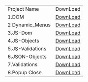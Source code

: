 <table class="pc-table">
	<tr> 
		<td>Project Name</td>
		<td>DownLoad</td>
	</tr>
	<tr> 
		<td>1.DOM </td>
		<td><a  class="cws-button border-radius bt-color-3 ng-scope" href="project/download/JS/dom">DownLoad</a></td>
	</tr>
	<tr> 
		<td>2 Dynamic_Menus</td>
		<td><a class="cws-button border-radius bt-color-3 ng-scope" href="project/download/JS/CSS_Menus">DownLoad</a></td>
	</tr>
	<tr> 
		<td>3.JS-Dom</td>
		<td><a class="cws-button border-radius bt-color-3 ng-scope" href="project/download/JS/JS-DOM">DownLoad</a></td>
	</tr>
	<tr> 
		<td>4.JS-Objects</td>
		<td><a class="cws-button border-radius bt-color-3 ng-scope" href="project/download/JS/JS-Objects">DownLoad</a></td>
	</tr>
	<tr> 
		<td>5.JS-Validations</td>
		<td><a class="cws-button border-radius bt-color-3 ng-scope" href="project/download/JS/JS_Validations1">DownLoad</a></td>
	</tr>
	<tr> 
		<td>6.JSON-Objects</td>
		<td><a class="cws-button border-radius bt-color-3 ng-scope" href="project/download/JS/JSON_Objects">DownLoad</a></td>
	</tr>
	<tr> 
		<td>7.Validations </td>
		<td><a class="cws-button border-radius bt-color-3 ng-scope" href="project/download/JS/regex">DownLoad</a></td>
	</tr>
	<tr> 
		<td>8.Popup Close</td>
		<td><a class="cws-button border-radius bt-color-3 ng-scope" href="project/download/JS/popupclose">DownLoad</a></td>
	</tr>
</table>
 
